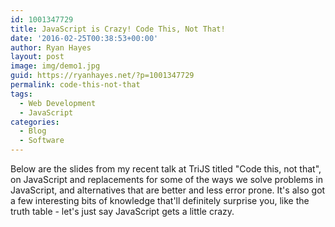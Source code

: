 ```yaml
---
id: 1001347729
title: JavaScript is Crazy! Code This, Not That!
date: '2016-02-25T00:38:53+00:00'
author: Ryan Hayes
layout: post
image: img/demo1.jpg
guid: https://ryanhayes.net/?p=1001347729
permalink: code-this-not-that
tags:
  - Web Development
  - JavaScript
categories:
  - Blog
  - Software
---
```

Below are the slides from my recent talk at TriJS titled "Code this, not that", on JavaScript and replacements for some of the ways we solve problems in JavaScript, and alternatives that are better and less error prone. It's also got a few interesting bits of knowledge that'll definitely surprise you, like the truth table - let's just say JavaScript gets a little crazy.
